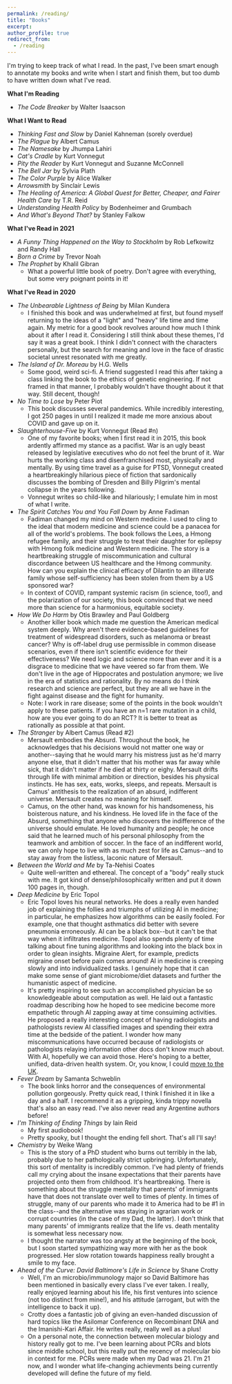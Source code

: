 ```yaml
---
permalink: /reading/
title: "Books"
excerpt: 
author_profile: true
redirect_from: 
  - /reading
---
```

I'm trying to keep track of what I read. In the past, I've been smart enough to annotate my books and write when I start and finish them, but too dumb to have written down what I've read. 

**What I'm Reading**
* *The Code Breaker* by Walter Isaacson

**What I Want to Read**
* *Thinking Fast and Slow* by Daniel Kahneman (sorely overdue)
* *The Plague* by Albert Camus
* *The Namesake* by Jhumpa Lahiri
* *Cat's Cradle* by Kurt Vonnegut
* *Pity the Reader* by Kurt Vonnegut and Suzanne McConnell
* *The Bell Jar* by Sylvia Plath
* *The Color Purple* by Alice Walker
* *Arrowsmith* by Sinclair Lewis
* *The Healing of America: A Global Quest for Better, Cheaper, and Fairer Health Care* by T.R. Reid
* *Understanding Health Policy* by Bodenheimer and Grumbach
* *And What's Beyond That?* by Stanley Falkow

**What I've Read in 2021**
* *A Funny Thing Happened on the Way to Stockholm* by Rob Lefkowitz and Randy Hall
* *Born a Crime* by Trevor Noah
* *The Prophet* by Khalil Gibran
  * What a powerful little book of poetry. Don't agree with everything, but some very poignant points in it!

**What I've Read in 2020**
* *The Unbearable Lightness of Being* by Milan Kundera
  * I finished this book and was underwhelmed at first, but found myself returning to the ideas of a "light" and "heavy" life     time and time again. My metric for a good book revolves around how much I think about it after I read it. Considering I 
    still think about these themes, I'd say it was a great book. I think I didn't connect with the characters personally, but     the search for meaning and love in the face of drastic societal unrest resonated with me greatly. 
* *The Island of Dr. Moreau* by H.G. Wells
  * Some good, weird sci-fi. A friend suggested I read this after taking a class linking the book to the ethics of genetic 
    engineering. If not framed in that manner, I probably wouldn't have thought about it that way. Still decent, though!
* *No Time to Lose* by Peter Piot
  * This book discusses several pandemics. While incredibly interesting, I got 250 pages in until I realized it made me more
     anxious about COVID and gave up on it.
* *Slaughterhouse-Five* by Kurt Vonnegut (Read #n)
  * One of my favorite books; when I first read it in 2015, this book ardently affirmed my stance as a pacifist. War is an 
    ugly beast released by legislative executives who do not feel the brunt of it. War hurts the working class and 
    disenfranchised most, physically and mentally. By using time travel as a guise for PTSD, Vonnegut created a 
    heartbreakingly hilarious piece of fiction that sardonically discusses the bombing of Dresden and Billy Pilgrim's mental 
    collapse in the years following. 
  * Vonnegut writes so child-like and hilariously; I emulate him in most of what I write.
* *The Spirit Catches You and You Fall Down* by Anne Fadiman
  * Fadiman changed my mind on Western medicine. I used to cling to the ideal that modern medicine and science could be a 
    panacea for all of the world's problems. The book follows the Lees, a Hmong refugee family, and their struggle to treat 
    their daughter for epilepsy with Hmong folk medicine and Western medicine. The story is a heartbreaking struggle of 
    miscommunication and cultural discordance between US healthcare and the Hmong community. How can you explain the clinical 
    efficacy of Dilantin to an illiterate family whose self-sufficiency has been stolen from them by a US sponsored war? 
  * In context of COVID, rampant systemic racism (in science, too!), and the polarization of our society, this book convinced 
    that we need more than science for a harmonious, equitable society. 
* *How We Do Harm* by Otis Brawley and Paul Goldberg
  * Another killer book which made me question the American medical system deeply. Why aren't there evidence-based guidelines     for treatment of widespread disorders, such as melanoma or breast cancer? Why is off-label drug use permissible in common     disease scenarios, even if there isn't scientific evidence for their effectiveness? We need logic and science more than       ever and it is a disgrace to medicine that we have veered so far from them. We don't live in the age of Hippocrates and       postulation anymore; we live in the era of statistics and rationality. By no means do I think research and science are         perfect, but they are all we have in the fight against disease and the fight for humanity. 
  * Note: I work in rare disease; some of the points in the book wouldn't apply to these patients. If you have an n=1 rare 
    mutation in a child, how are you ever going to do an RCT? It is better to treat as rationally as possible at that point. 
* *The Stranger* by Albert Camus (Read #2)
  * Mersault embodies the Absurd. Throughout the book, he acknowledges that his decisions would not matter one way or another--saying that he would marry his mistress just as he'd marry anyone else, that it didn't matter that his mother was far         away while sick, that it didn't matter if he died at thirty or eighy. Mersault drifts through life with minimal ambition       or direction, besides his physical instincts. He has sex, eats, works, sleeps, and repeats. Mersault is Camus' antithesis     to the realization of an absurd, indifferent universe. Mersault creates no meaning for himself. 
  * Camus, on the other hand, was known for his handsomeness, his boisterous nature, and his kindness. He loved life in the       face of the Absurd, something that anyone who discovers the indifference of the universe should emulate. He loved humanity     and people; he once said that he learned much of his personal philosophy from the teamwork and ambition of soccer. In the     face of an indifferent world, we can only hope to live with as much zest for life as Camus--and to stay away from the         listless, laconic nature of Mersault.
* *Between the World and Me* by Ta-Nehisi Coates
  * Quite well-written and ethereal. The concept of a "body" really stuck with me. It got kind of dense/philosophically written and put it down 100 pages in, though.
* *Deep Medicine* by Eric Topol
  * Eric Topol loves his neural networks. He does a really even handed job of explaining the follies and triumphs of utilizing AI in medicine; in particular, he emphasizes how algorithms can be easily fooled. For example, one that thought asthmatics did better with severe pneumonia erroneously. AI can be a black box--but it can't be that way when it infiltrates medicine. Topol also spends plenty of time talking about fine tuning algorithms and looking into the black box in order to glean insights. Migraine Alert, for example, predicts migraine onset before pain comes around! AI in medicine is creeping slowly and into individualized tasks. I genuinely hope that it can make some sense of giant microbiome/diet datasets and further the humanistic aspect of medicine. 
  * It's pretty inspiring to see such an accomplished physician be so knowledgeable about computation as well. He laid out a fantastic roadmap describing how he hoped to see medicine become more empathetic through AI zapping away at time consuiming activities. He proposed a really interesting concept of having radiologists and pathologists review AI classified images and spending their extra time at the bedside of the patient. I wonder how many miscommunications have occurred because of radiologists or pathologists relaying information other docs don't know much about. With AI, hopefully we can avoid those. Here's hoping to a better, unified, data-driven health system. Or, you know, I could [move to the UK](https://www.nature.com/articles/s41586-020-2265-1).  
* *Fever Dream* by Samanta Schweblin
  * The book links horror and the consequences of environmental pollution gorgeously. Pretty quick read, I think I finished it in like a day and a half. I recommend it as a gripping, kinda trippy novella that's also an easy read. I've also never read any Argentine authors before!
* *I'm Thinking of Ending Things* by Iain Reid
    * My first audiobook!
    * Pretty spooky, but I thought the ending fell short. That's all I'll say! 
* *Chemistry* by Weike Wang
    * This is the story of a PhD student who burns out terribly in the lab, probably due to her pathologically strict upbringing. Unfortunately, this sort of mentality is incredibly common. I've had plenty of friends call my crying about the insane expectations that their parents have projected onto them from childhood. It's heartbreaking. There is something about the struggle mentality that parents' of immigrants have that does not translate over well to times of plenty. In times of struggle, many of our parents who made it to America had to be #1 in the class--and the alternative was staying in agrarian work or corrupt countries (in the case of my Dad, the latter). I don't think that many parents' of immigrants realize that the life vs. death mentality is somewhat less necessary now. 
    * I thought the narrator was too angsty at the beginning of the book, but I soon started sympathizing way more with her as the book progressed. Her slow rotation towards happiness really brought a smile to my face. 
* *Ahead of the Curve: David Baltimore's Life in Science* by Shane Crotty 
  * Well, I'm an microbio/immunology major so David Baltimore has been mentioned in basically every class I've ever taken. I really, really enjoyed learning about his life, his first ventures into science (not too distinct from mine!), and his attitude (arrogant, but with the intelligence to back it up). 
  * Crotty does a fantastic job of giving an even-handed discussion of hard topics like the Asilomar Conference on Recombinant DNA and the Imanishi-Kari Affair. He writes really, really well as a plus!
  * On a personal note, the connection between molecular biology and history really got to me. I've been learning about PCRs and blots since middle school, but this really put the recency of molecular bio in context for me. PCRs were made when my Dad was 21. I'm 21 now, and I wonder what life-changing achievments being currently developed will define the future of my field.  
